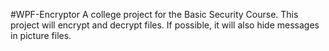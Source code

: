 #WPF-Encryptor
A college project for the Basic Security Course. This project will encrypt and decrypt files. If possible, it will also hide messages in picture files.
